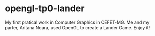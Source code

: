 # opengl-tp0-lander
My first pratical work in Computer Graphics in CEFET-MG. Me and my parter, Aritana Noara, used OpenGL to create a Lander Game. Enjoy it!
